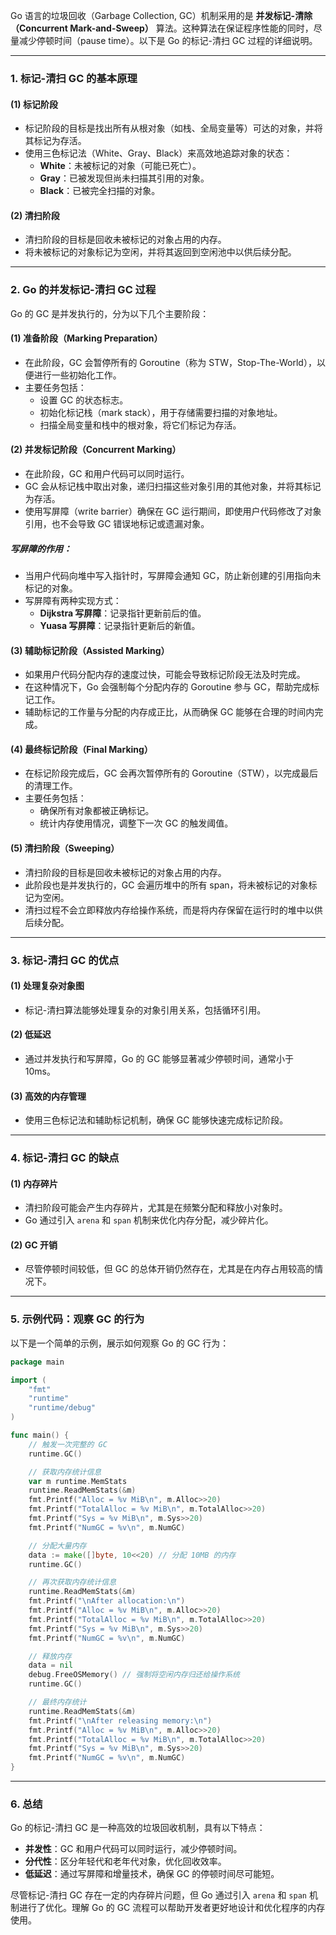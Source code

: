 Go 语言的垃圾回收（Garbage Collection, GC）机制采用的是 **并发标记-清除（Concurrent Mark-and-Sweep）** 算法。这种算法在保证程序性能的同时，尽量减少停顿时间（pause time）。以下是 Go 的标记-清扫 GC 过程的详细说明。

---

### **1. 标记-清扫 GC 的基本原理**

#### (1) **标记阶段**
- 标记阶段的目标是找出所有从根对象（如栈、全局变量等）可达的对象，并将其标记为存活。
- 使用三色标记法（White、Gray、Black）来高效地追踪对象的状态：
    - **White**：未被标记的对象（可能已死亡）。
    - **Gray**：已被发现但尚未扫描其引用的对象。
    - **Black**：已被完全扫描的对象。

#### (2) **清扫阶段**
- 清扫阶段的目标是回收未被标记的对象占用的内存。
- 将未被标记的对象标记为空闲，并将其返回到空闲池中以供后续分配。

---

### **2. Go 的并发标记-清扫 GC 过程**

Go 的 GC 是并发执行的，分为以下几个主要阶段：

#### (1) **准备阶段（Marking Preparation）**
- 在此阶段，GC 会暂停所有的 Goroutine（称为 STW，Stop-The-World），以便进行一些初始化工作。
- 主要任务包括：
    - 设置 GC 的状态标志。
    - 初始化标记栈（mark stack），用于存储需要扫描的对象地址。
    - 扫描全局变量和栈中的根对象，将它们标记为存活。

#### (2) **并发标记阶段（Concurrent Marking）**
- 在此阶段，GC 和用户代码可以同时运行。
- GC 会从标记栈中取出对象，递归扫描这些对象引用的其他对象，并将其标记为存活。
- 使用写屏障（write barrier）确保在 GC 运行期间，即使用户代码修改了对象引用，也不会导致 GC 错误地标记或遗漏对象。

##### 写屏障的作用：
- 当用户代码向堆中写入指针时，写屏障会通知 GC，防止新创建的引用指向未标记的对象。
- 写屏障有两种实现方式：
    - **Dijkstra 写屏障**：记录指针更新前后的值。
    - **Yuasa 写屏障**：记录指针更新后的新值。

#### (3) **辅助标记阶段（Assisted Marking）**
- 如果用户代码分配内存的速度过快，可能会导致标记阶段无法及时完成。
- 在这种情况下，Go 会强制每个分配内存的 Goroutine 参与 GC，帮助完成标记工作。
- 辅助标记的工作量与分配的内存成正比，从而确保 GC 能够在合理的时间内完成。

#### (4) **最终标记阶段（Final Marking）**
- 在标记阶段完成后，GC 会再次暂停所有的 Goroutine（STW），以完成最后的清理工作。
- 主要任务包括：
    - 确保所有对象都被正确标记。
    - 统计内存使用情况，调整下一次 GC 的触发阈值。

#### (5) **清扫阶段（Sweeping）**
- 清扫阶段的目标是回收未被标记的对象占用的内存。
- 此阶段也是并发执行的，GC 会遍历堆中的所有 span，将未被标记的对象标记为空闲。
- 清扫过程不会立即释放内存给操作系统，而是将内存保留在运行时的堆中以供后续分配。

---

### **3. 标记-清扫 GC 的优点**

#### (1) **处理复杂对象图**
- 标记-清扫算法能够处理复杂的对象引用关系，包括循环引用。

#### (2) **低延迟**
- 通过并发执行和写屏障，Go 的 GC 能够显著减少停顿时间，通常小于 10ms。

#### (3) **高效的内存管理**
- 使用三色标记法和辅助标记机制，确保 GC 能够快速完成标记阶段。

---

### **4. 标记-清扫 GC 的缺点**

#### (1) **内存碎片**
- 清扫阶段可能会产生内存碎片，尤其是在频繁分配和释放小对象时。
- Go 通过引入 `arena` 和 `span` 机制来优化内存分配，减少碎片化。

#### (2) **GC 开销**
- 尽管停顿时间较低，但 GC 的总体开销仍然存在，尤其是在内存占用较高的情况下。

---

### **5. 示例代码：观察 GC 的行为**

以下是一个简单的示例，展示如何观察 Go 的 GC 行为：

```go
package main

import (
	"fmt"
	"runtime"
	"runtime/debug"
)

func main() {
	// 触发一次完整的 GC
	runtime.GC()

	// 获取内存统计信息
	var m runtime.MemStats
	runtime.ReadMemStats(&m)
	fmt.Printf("Alloc = %v MiB\n", m.Alloc>>20)
	fmt.Printf("TotalAlloc = %v MiB\n", m.TotalAlloc>>20)
	fmt.Printf("Sys = %v MiB\n", m.Sys>>20)
	fmt.Printf("NumGC = %v\n", m.NumGC)

	// 分配大量内存
	data := make([]byte, 10<<20) // 分配 10MB 的内存
	runtime.GC()

	// 再次获取内存统计信息
	runtime.ReadMemStats(&m)
	fmt.Printf("\nAfter allocation:\n")
	fmt.Printf("Alloc = %v MiB\n", m.Alloc>>20)
	fmt.Printf("TotalAlloc = %v MiB\n", m.TotalAlloc>>20)
	fmt.Printf("Sys = %v MiB\n", m.Sys>>20)
	fmt.Printf("NumGC = %v\n", m.NumGC)

	// 释放内存
	data = nil
	debug.FreeOSMemory() // 强制将空闲内存归还给操作系统
	runtime.GC()

	// 最终内存统计
	runtime.ReadMemStats(&m)
	fmt.Printf("\nAfter releasing memory:\n")
	fmt.Printf("Alloc = %v MiB\n", m.Alloc>>20)
	fmt.Printf("TotalAlloc = %v MiB\n", m.TotalAlloc>>20)
	fmt.Printf("Sys = %v MiB\n", m.Sys>>20)
	fmt.Printf("NumGC = %v\n", m.NumGC)
}
```

---

### **6. 总结**

Go 的标记-清扫 GC 是一种高效的垃圾回收机制，具有以下特点：
- **并发性**：GC 和用户代码可以同时运行，减少停顿时间。
- **分代性**：区分年轻代和老年代对象，优化回收效率。
- **低延迟**：通过写屏障和增量技术，确保 GC 的停顿时间尽可能短。

尽管标记-清扫 GC 存在一定的内存碎片问题，但 Go 通过引入 `arena` 和 `span` 机制进行了优化。理解 Go 的 GC 流程可以帮助开发者更好地设计和优化程序的内存使用。